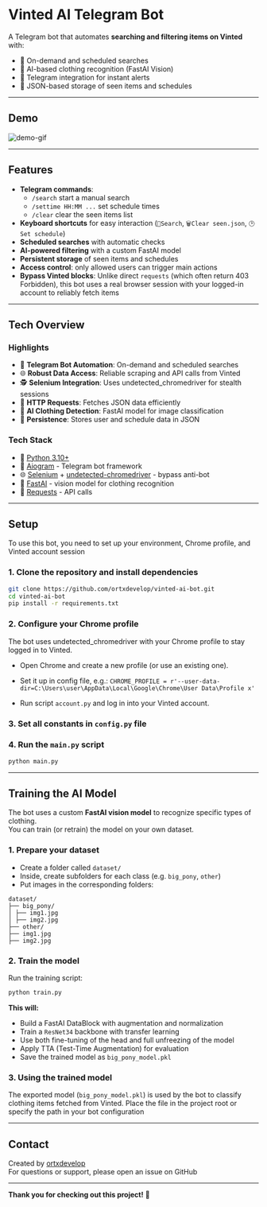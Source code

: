 # Vinted AI Telegram Bot

A Telegram bot that automates **searching and filtering items on Vinted** with:
- 🔎 On-demand and scheduled searches  
- 🤖 AI-based clothing recognition (FastAI Vision)  
- 💬 Telegram integration for instant alerts  
- 📂 JSON-based storage of seen items and schedules

---

## Demo
![demo-gif](https://github.com/user-attachments/assets/4ba99247-2a08-4afe-86c1-a61e7d5bb1a5)

---

## Features
- **Telegram commands**:
  - `/search` start a manual search
  - `/settime HH:MM ...` set schedule times
  - `/clear` clear the seen items list
- **Keyboard shortcuts** for easy interaction (`🔎Search`, `🗑️Clear seen.json`, `🕑Set schedule`)
- **Scheduled searches** with automatic checks
- **AI-powered filtering** with a custom FastAI model
- **Persistent storage** of seen items and schedules
- **Access control**: only allowed users can trigger main actions
- **Bypass Vinted blocks**: Unlike direct `requests` (which often return 403 Forbidden), this bot uses a real browser session with your logged-in account to reliably fetch items
---
## Tech Overview

### Highlights
- 💬 **Telegram Bot Automation**: On-demand and scheduled searches
- 🌐 **Robust Data Access**: Reliable scraping and API calls from Vinted
- 🕵️ **Selenium Integration**: Uses undetected_chromedriver for stealth sessions
- 📡 **HTTP Requests**: Fetches JSON data efficiently
- 🤖 **AI Clothing Detection**: FastAI model for image classification
- 💾 **Persistence**: Stores user and schedule data in JSON
  
### Tech Stack
- 🐍 [Python 3.10+](https://www.python.org/)
- 💬 [Aiogram](https://docs.aiogram.dev/) - Telegram bot framework  
- 🌐 [Selenium](https://www.selenium.dev/) + [undetected-chromedriver](https://github.com/ultrafunkamsterdam/undetected-chromedriver) - bypass anti-bot  
- 🤖 [FastAI](https://docs.fast.ai) - vision model for clothing recognition  
- 📡 [Requests](https://docs.python-requests.org/) - API calls  

---

## Setup

To use this bot, you need to set up your environment, Chrome profile, and Vinted account session

### 1. Clone the repository and install dependencies

```bash
git clone https://github.com/ortxdevelop/vinted-ai-bot.git
cd vinted-ai-bot
pip install -r requirements.txt
```

### 2. Configure your Chrome profile

The bot uses undetected_chromedriver with your Chrome profile to stay logged in to Vinted.

- Open Chrome and create a new profile (or use an existing one).
- Set it up in config file, e.g.: `CHROME_PROFILE = r'--user-data-dir=C:\Users\user\AppData\Local\Google\Chrome\User Data\Profile x'`

- Run script `account.py` and log in into your Vinted account.

### 3. Set all constants in `config.py` file

### 4. Run the `main.py` script
```bash
python main.py
```
---

## Training the AI Model

The bot uses a custom **FastAI vision model** to recognize specific types of clothing.  
You can train (or retrain) the model on your own dataset.

### 1. Prepare your dataset
- Create a folder called `dataset/`
- Inside, create subfolders for each class (e.g. `big_pony`, `other`)
- Put images in the corresponding folders:
```
dataset/
├── big_pony/
│ ├── img1.jpg
│ ├── img2.jpg
├── other/
├── img1.jpg
├── img2.jpg
```
### 2. Train the model
Run the training script:

```bash
python train.py
```
**This will:**
- Build a FastAI DataBlock with augmentation and normalization
- Train a `ResNet34` backbone with transfer learning
- Use both fine-tuning of the head and full unfreezing of the model
- Apply TTA (Test-Time Augmentation) for evaluation
- Save the trained model as `big_pony_model.pkl`

### 3. Using the trained model

The exported model (`big_pony_model.pkl`) is used by the bot to classify clothing items fetched from Vinted.
Place the file in the project root or specify the path in your bot configuration

---

## Contact
Created by [ortxdevelop](https://github.com/ortxdevelop)  
For questions or support, please open an issue on GitHub

---

**Thank you for checking out this project!** 👾
